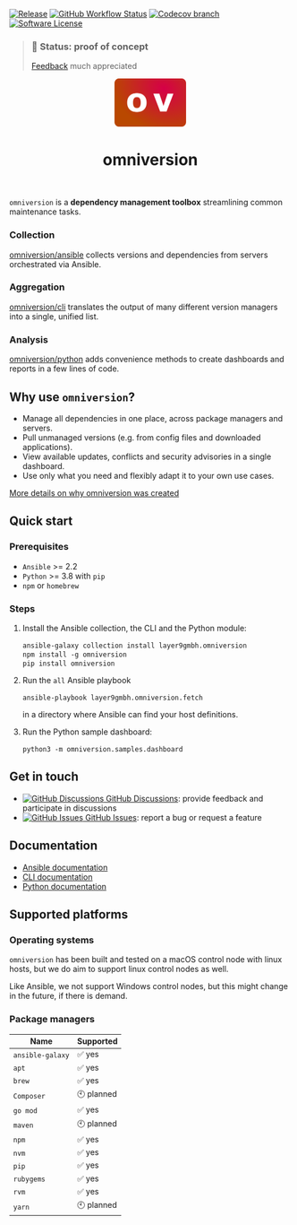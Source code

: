 [![Release](https://img.shields.io/github/v/release/omniversion/omniversion-cli.svg?style=for-the-badge)](https://github.com/omniversion/omniversion-cli/releases/latest)
[![GitHub Workflow Status](https://img.shields.io/github/workflow/status/omniversion/omniversion-cli/Upload%20code%20coverage?style=for-the-badge)](https://github.com/omniversion/omniversion-cli/actions?query=workflow%3A%22Upload%20code%20coverage%22)
[![Codecov branch](https://img.shields.io/codecov/c/github/omniversion/omniversion/main.svg?style=for-the-badge&token=X126WJ5IU4)](https://codecov.io/gh/omniversion/omniversion)
[![Software License](https://img.shields.io/badge/license-AGPL--3.0-green.svg?style=for-the-badge)](/LICENSE)


> ### 🚧 **Status: proof of concept**
> [Feedback](https://github.com/omniversion/omniversion/discussions/1) much appreciated


<!--suppress HtmlDeprecatedAttribute -->
<div align="center">
    <img src="docs/assets/omniversion.png" width="128" height="86" alt="omniversion logo" />
    <h1 align="center">omniversion</h1>
    <br />
</div>

`omniversion` is a **dependency management toolbox** streamlining common maintenance tasks.

### Collection
[omniversion/ansible](ansible) collects versions and dependencies from servers orchestrated via Ansible.

### Aggregation
[omniversion/cli](cli) translates the output of many different version managers into a single, unified list.

### Analysis
[omniversion/python](python) adds convenience methods to create dashboards and reports in a few lines of code.

## Why use `omniversion`?

* Manage all dependencies in one place, across package managers and servers.
* Pull unmanaged versions (e.g. from config files and downloaded applications).
* View available updates, conflicts and security advisories in a single dashboard.
* Use only what you need and flexibly adapt it to your own use cases.

[More details on why omniversion was created](docs/WHY.md)

## Quick start

### Prerequisites

* `Ansible` >= 2.2
* `Python` >= 3.8 with `pip`
* `npm` or `homebrew`

### Steps

1. Install the Ansible collection, the CLI and the Python module:
    ```shell
    ansible-galaxy collection install layer9gmbh.omniversion
    npm install -g omniversion
    pip install omniversion
    ```


2. Run the `all` Ansible playbook
    ```shell
    ansible-playbook layer9gmbh.omniversion.fetch
    ```
    in a directory where Ansible can find your host definitions.


3. Run the Python sample dashboard:
    ```shell
    python3 -m omniversion.samples.dashboard
    ```

## Get in touch

- [<img alt="GitHub Discussions" src="https://icongr.am/octicons/heart-fill.svg?color=808080&amp;size=10"/> GitHub Discussions](https://github.com/omniversion/omniversion/discussions/1): provide feedback and participate in discussions
- [<img alt="GitHub Issues" src="https://icongr.am/octicons/mark-github.svg?color=808080&amp;size=10"/> GitHub Issues](https://github.com/omniversion/omniversion/issues): report a bug or request a feature

## Documentation

* [Ansible documentation](ansible/README.md)
* [CLI documentation](https://pkg.go.dev/github.com/omniversion/omniversion/cli)
* [Python documentation](https://omniversion.github.io/omniversion/python/omniversion/)

## Supported platforms

### Operating systems

`omniversion` has been built and tested on a macOS control node with linux hosts, but we do aim to support linux control nodes as well.

Like Ansible, we not support Windows control nodes, but this might change in the future, if there is demand.

### Package managers

| Name             | Supported  |
|------------------|------------|
| `ansible-galaxy` | ✅ yes      |
| `apt`            | ✅ yes      |
| `brew`           | ✅ yes      |
| `Composer`       | 🕙 planned |
| `go mod`         | ✅ yes      |
| `maven`          | 🕙 planned |
| `npm`            | ✅ yes      |
| `nvm`            | ✅ yes      |
| `pip`            | ✅ yes      |
| `rubygems`       | ✅ yes      |
| `rvm`            | ✅ yes      |
| `yarn`           | 🕙 planned |
